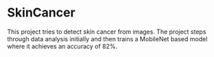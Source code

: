 # SkinCancer

This project tries to detect skin cancer from images. 
The project steps through data analysis initially and then trains a MobileNet based model 
where it achieves an accuracy of 82%. 
